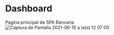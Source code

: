 # Dashboard
Pagina principal de SPA Bancaria
![Captura de Pantalla 2021-06-16 a la(s) 12 07 00](https://user-images.githubusercontent.com/72485462/122262783-5cf8e400-ce9b-11eb-866a-1606f1657b52.png)

